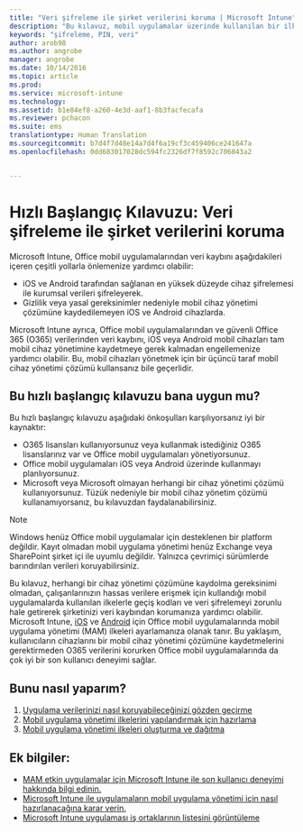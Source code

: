 ```yaml
---
title: "Veri şifreleme ile şirket verilerini koruma | Microsoft Intune"
description: "Bu kılavuz, mobil uygulamalar üzerinde kullanılan bir ilkeyle geçiş kodu ve veri şifrelemesi uygulamayı zorunlu hale getirerek şirketinizi veri kaybına karşı korumanıza yardımcı olabilir."
keywords: "şifreleme, PIN, veri"
author: arob98
ms.author: angrobe
manager: angrobe
ms.date: 10/14/2016
ms.topic: article
ms.prod: 
ms.service: microsoft-intune
ms.technology: 
ms.assetid: b1e84ef8-a260-4e3d-aaf1-8b3facfecafa
ms.reviewer: pchacon
ms.suite: ems
translationtype: Human Translation
ms.sourcegitcommit: b7d4f7d48e14a7d4f6a19cf3c459406ce241647a
ms.openlocfilehash: 0dd683017028dc594fc2326df7f8592c706843a2


---
```


# Hızlı Başlangıç Kılavuzu: Veri şifreleme ile şirket verilerini koruma
Microsoft Intune, Office mobil uygulamalarından veri kaybını aşağıdakileri içeren çeşitli yollarla önlemenize yardımcı olabilir:
- iOS ve Android tarafından sağlanan en yüksek düzeyde cihaz şifrelemesi ile kurumsal verileri şifreleyerek.
- Gizlilik veya yasal gereksinimler nedeniyle mobil cihaz yönetimi çözümüne kaydedilemeyen iOS ve Android cihazlarda.

Microsoft Intune ayrıca, Office mobil uygulamalarından ve güvenli Office 365 (O365) verilerinden veri kaybını, iOS veya Android mobil cihazları tam mobil cihaz yönetimine kaydetmeye gerek kalmadan engellemenize yardımcı olabilir. Bu, mobil cihazları yönetmek için bir üçüncü taraf mobil cihaz yönetimi çözümü kullansanız bile geçerlidir. 

## Bu hızlı başlangıç kılavuzu bana uygun mu?
Bu hızlı başlangıç kılavuzu aşağıdaki önkoşulları karşılıyorsanız iyi bir kaynaktır:
- O365 lisansları kullanıyorsunuz veya kullanmak istediğiniz O365 lisanslarınız var ve Office mobil uygulamaları yönetiyorsunuz.
- Office mobil uygulamaları iOS veya Android üzerinde kullanmayı planlıyorsunuz. 
- Microsoft veya Microsoft olmayan herhangi bir cihaz yönetimi çözümü kullanıyorsunuz. Tüzük nedeniyle bir mobil cihaz yönetim çözümü kullanamıyorsanız, bu kılavuzdan faydalanabilirsiniz. 

> [!NOTE] 
> Windows henüz Office mobil uygulamalar için desteklenen bir platform değildir. Kayıt olmadan mobil uygulama yönetimi henüz Exchange veya SharePoint şirket içi ile uyumlu değildir. Yalnızca çevrimiçi sürümlerde barındırılan verileri koruyabilirsiniz.

Bu kılavuz, herhangi bir cihaz yönetimi çözümüne kaydolma gereksinimi olmadan, çalışanlarınızın hassas verilere erişmek için kullandığı mobil uygulamalarda kullanılan ilkelerle geçiş kodları ve veri şifrelemeyi zorunlu hale getirerek şirketinizi veri kaybından korumanıza yardımcı olabilir. Microsoft Intune, [iOS](https://products.office.com/en-us/mobile/office-mobile-apps-for-ios) ve [Android](https://products.office.com/en-us/mobile/office-mobile-apps-for-android) için Office mobil uygulamalarında mobil uygulama yönetimi (MAM) ilkeleri ayarlamanıza olanak tanır. Bu yaklaşım, kullanıcıların cihazlarını bir mobil cihaz yönetimi çözümüne kaydetmelerini gerektirmeden O365 verilerini korurken Office mobil uygulamalarında da çok iyi bir son kullanıcı deneyimi sağlar. 

## Bunu nasıl yaparım?
1.  [Uygulama verilerinizi nasıl koruyabileceğinizi gözden geçirme](/intune/deploy-use/protect-app-data-using-mobile-app-management-policies-with-microsoft-intune) 
2.  [Mobil uygulama yönetimi ilkelerini yapılandırmak için hazırlama](/intune/deploy-use/get-ready-to-configure-mobile-app-management-policies-with-microsoft-intune) 
3.  [Mobil uygulama yönetimi ilkeleri oluşturma ve dağıtma](/intune/deploy-use/create-and-deploy-mobile-app-management-policies-with-microsoft-intune) 

## Ek bilgiler:
- [MAM etkin uygulamalar için Microsoft Intune ile son kullanıcı deneyimi hakkında bilgi edinin.](/intune/deploy-use/end-user-experience-for-mam-enabled-apps-with-microsoft-intune)
- [Microsoft Intune ile uygulamaların mobil uygulama yönetimi için nasıl hazırlanacağına karar verin.](/intune/deploy-use/decide-how-to-prepare-apps-for-mobile-application-management-with-microsoft-intune)
- [Microsoft Intune uygulaması iş ortaklarının listesini görüntüleme](https://www.microsoft.com/en-us/cloud-platform/microsoft-intune-partners)



<!--HONumber=Oct16_HO3-->


